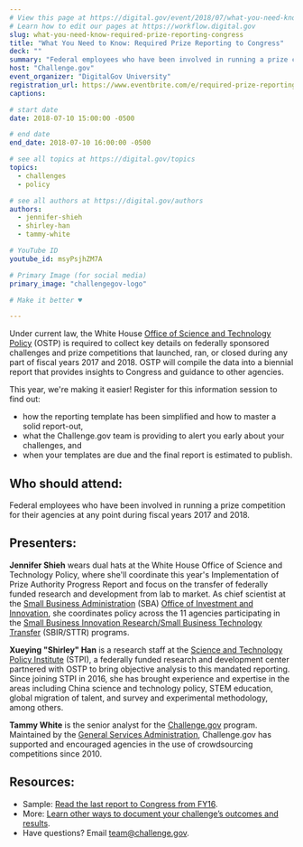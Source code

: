 ```yaml
---
# View this page at https://digital.gov/event/2018/07/what-you-need-know-required-prize
# Learn how to edit our pages at https://workflow.digital.gov
slug: what-you-need-know-required-prize-reporting-congress
title: "What You Need to Know: Required Prize Reporting to Congress"
deck: ""
summary: "Federal employees who have been involved in running a prize competition for their agencies at any point during fiscal years 2017 and 2018 should attend this information session on prize reporting."
host: "Challenge.gov"
event_organizer: "DigitalGov University"
registration_url: https://www.eventbrite.com/e/required-prize-reporting-to-congress-what-you-need-to-know-registration-47272890488
captions: 

# start date
date: 2018-07-10 15:00:00 -0500

# end date
end_date: 2018-07-10 16:00:00 -0500

# see all topics at https://digital.gov/topics
topics: 
  - challenges
  - policy

# see all authors at https://digital.gov/authors
authors: 
  - jennifer-shieh
  - shirley-han
  - tammy-white

# YouTube ID
youtube_id: msyPsjhZM7A

# Primary Image (for social media)
primary_image: "challengegov-logo"

# Make it better ♥

---
```


Under current law, the White House [Office of Science and Technology Policy](https://www.whitehouse.gov/ostp/) (OSTP) is required to collect key details on federally sponsored challenges and prize competitions that launched, ran, or closed during any part of fiscal years 2017 and 2018. OSTP will compile the data into a biennial report that provides insights to Congress and guidance to other agencies.

This year, we're making it easier! Register for this information session to find out:

- how the reporting template has been simplified and how to master a solid report-out, 
- what the Challenge.gov team is providing to alert you early about your challenges, and
- when your templates are due and the final report is estimated to publish.

## Who should attend:

Federal employees who have been involved in running a prize competition for their agencies at any point during fiscal years 2017 and 2018.

## Presenters:

**Jennifer Shieh** wears dual hats at the White House Office of Science and Technology Policy, where she'll coordinate this year's Implementation of Prize Authority Progress Report and focus on the transfer of federally funded research and development from lab to market. As chief scientist at the [Small Business Administration](https://www.sba.gov/) (SBA) [Office of Investment and Innovation](https://www.sba.gov/offices/headquarters/ooi), she coordinates policy across the 11 agencies participating in the [Small Business Innovation Research/Small Business Technology Transfer](https://www.sba.gov/offices/headquarters/oca/resources/6827) (SBIR/STTR) programs.

**Xueying "Shirley" Han** is a research staff at the [Science and Technology Policy Institute](https://www.ida.org/STPI) (STPI), a federally funded research and development center partnered with OSTP to bring objective analysis to this mandated reporting. Since joining STPI in 2016, she has brought experience and expertise in the areas including China science and technology policy, STEM education, global migration of talent, and survey and experimental methodology, among others.

**Tammy White** is the senior analyst for the [Challenge.gov](https://challenge.gov) program. Maintained by the [General Services Administration](https://www.gsa.gov/about-us/organization/federal-acquisition-service/technology-transformation-services/office-of-products-and-programs), Challenge.gov has supported and encouraged agencies in the use of crowdsourcing competitions since 2010.

## Resources:

- Sample: [Read the last report to Congress from FY16](https://www.challenge.gov/toolkit/files/2017/07/FY2016-Implementation-Federal-Prize-Authority-Report-and-Appendices.pdf).
- More: [Learn other ways to document your challenge’s outcomes and results](https://www.challenge.gov/toolkit/transition/).
- Have questions? Email [team@challenge.gov](mailto:team@challenge.gov).
